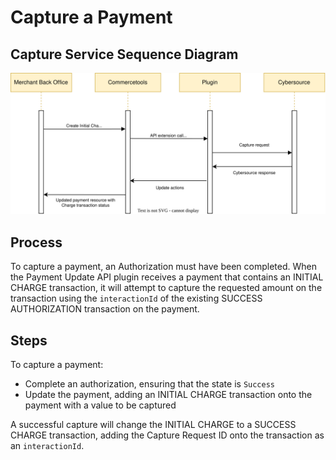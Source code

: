 # Capture a Payment

## Capture Service Sequence Diagram

![Capture service flow](images/Flow-Diagram-Capture-a-Payment.svg)

## Process

To capture a payment, an Authorization must have been completed. When the Payment Update API plugin receives a payment that contains an INITIAL CHARGE transaction, it will attempt to capture the requested amount on the transaction using the `interactionId` of the existing SUCCESS AUTHORIZATION transaction on the payment.

## Steps

To capture a payment:

- Complete an authorization, ensuring that the state is `Success`
- Update the payment, adding an INITIAL CHARGE transaction onto the payment with a value to be captured

A successful capture will change the INITIAL CHARGE to a SUCCESS CHARGE transaction, adding the Capture Request ID onto the transaction as an `interactionId`.
